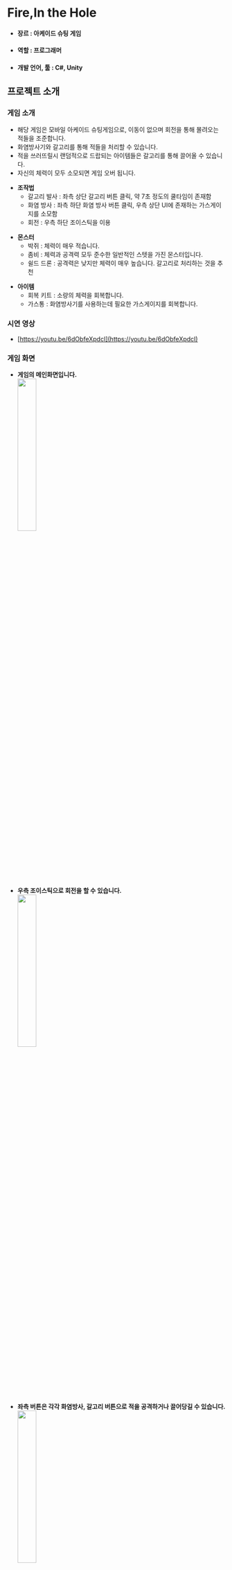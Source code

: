 # Fire,In the Hole
* #### 장르 : 아케이드 슈팅 게임
* #### 역할 : 프로그래머
* #### 개발 언어, 툴 : C#, Unity

## 프로젝트 소개
### 게임 소개
* 해당 게임은 모바일 아케이드 슈팅게임으로, 이동이 없으며 회전을 통해 몰려오는 적들을 조준합니다.
* 화염방사기와 갈고리를 통해 적들을 처리할 수 있습니다.
* 적을 쓰러뜨릴시 랜덤적으로 드랍되는 아이템들은 갈고리를 통해 끌어올 수 있습니다.
* 자신의 체력이 모두 소모되면 게임 오버 됩니다.
+ **조작법**
   + 갈고리 발사 : 좌측 상단 갈고리 버튼 클릭, 약 7초 정도의 쿨타임이 존재함
   + 화염 방사 : 좌측 하단 화염 방사 버튼 클릭, 우측 상단 UI에 존재하는 가스게이지를 소모함
   + 회전 : 우측 하단 조이스틱을 이용
* **몬스터**
  * 박쥐 : 체력이 매우 적습니다.
  * 좀비 : 체력과 공격력 모두 준수한 일반적인 스텟을 가진 몬스터입니다.
  * 쉴드 드론 : 공격력은 낮지만 체력이 매우 높습니다. 갈고리로 처리하는 것을 추천
+ **아이템**
  + 회복 키트 : 소량의 체력을 회복합니다.
  + 가스통 : 화염방사기를 사용하는데 필요한 가스게이지를 회복합니다.
    
### 시연 영상
* [https://youtu.be/6dObfeXpdcI](https://youtu.be/6dObfeXpdcI) <br>

### 게임 화면
* **게임의 메인화면입니다.**<br>
<img width="30%" src=https://user-images.githubusercontent.com/40797534/56449617-10ff9280-6357-11e9-874d-9f3c27a28637.png></img><br>
* **우측 조이스틱으로 회전을 할 수 있습니다.**<br>
<img width="30%" src=https://user-images.githubusercontent.com/40797534/56449618-1230bf80-6357-11e9-9713-f3821dfbc94f.png></img>
* **좌측 버튼은 각각 화염방사, 갈고리 버튼으로 적을 공격하거나 끌어당길 수 있습니다.**<br>
<img width="30%" src=https://user-images.githubusercontent.com/40797534/56449619-1361ec80-6357-11e9-9c97-ee58e2ef5246.png></img>
* **박쥐는 매우 체력이 낮기 때문에, 빠르게 해치울 수 있습니다.**<br>
<img width="30%" src=https://user-images.githubusercontent.com/40797534/56449620-13fa8300-6357-11e9-99ef-fd7c5f7ae1a3.png></img>
* **쉴드 드론은 체력이 높기 때문에 갈고리로 끌어서 빠르게 처리하는 것이 좋습니다.**<br>
<img width="30%" src=https://user-images.githubusercontent.com/40797534/56449621-14931980-6357-11e9-881e-58fa378e9d62.png></img>
<img width="30%" src=https://user-images.githubusercontent.com/40797534/56449625-15c44680-6357-11e9-8b00-7ef2b548e4bd.png></img>
<img width="30%" src=https://user-images.githubusercontent.com/40797534/56449626-16f57380-6357-11e9-813b-864cc49cf10f.png></img>
* **적을 해치우면 나오는 아이템들은 갈고리로 끌어서 획득이 가능합니다.**<br>
<img width="30%" src=https://user-images.githubusercontent.com/40797534/56449627-178e0a00-6357-11e9-8921-1c809f67f27f.png></img>
* **가스통을 끌어당기면 가스게이지를 올릴 수 있습니다.**<br>
<img width="30%" src=https://user-images.githubusercontent.com/40797534/56449629-1826a080-6357-11e9-9e6f-153538d969ea.png></img>
* **가스 게이지를 모두 소모하면 더이상 화염방사를 사용할 수 없게됩니다.**<br>
<img width="30%" src=https://user-images.githubusercontent.com/40797534/56449631-18bf3700-6357-11e9-9579-081e46ee6ece.png></img>
* **게임 오버시 점수와 다시하기 버튼이 표시됩니다.**<br>
<img width="30%" src=https://user-images.githubusercontent.com/40797534/56449632-1957cd80-6357-11e9-8882-7da594a85f87.png></img>
